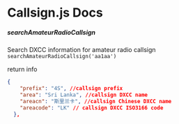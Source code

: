 # Callsign.js Docs

##### searchAmateurRadioCallsign

Search DXCC information for amateur radio callsign
`searchAmateurRadioCallsign('aa1aa')`

return info

```json
{
    "prefix": "4S", //callsign prefix
    "area": "Sri Lanka", //callsign DXCC name
    "areacn": "斯里兰卡", //callsign Chinese DXCC name
    "areacode": "LK" // callsign DXCC ISO3166 code
  },
```
